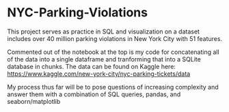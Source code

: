 # NYC-Parking-Violations

This project serves as practice in SQL and visualization on a dataset includes over 40 million parking violations in New York City with 51 features. 

Commented out of the notebook at the top is my code for concatenating all of the data into a single dataframe and tranforming that into a SQLite database in chunks. The data can be found on Kaggle here: 
    https://www.kaggle.com/new-york-city/nyc-parking-tickets/data

My process thus far will be to pose questions of increasing complexity and answer them with a combination of SQL queries, pandas, and seaborn/matplotlib
